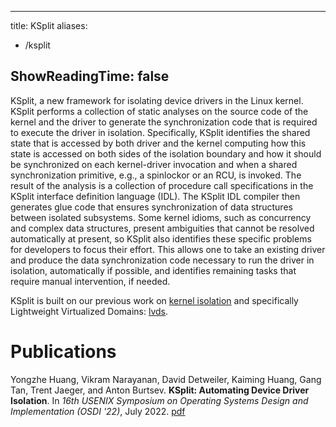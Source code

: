
---
title: KSplit
aliases:
- /ksplit

ShowReadingTime: false
---

KSplit, a new framework for isolating device drivers in the Linux kernel.
KSplit performs a collection of static analyses on the source code of the
kernel and the driver to generate the synchronization code that is required to
execute the driver in isolation. Specifically, KSplit identifies the shared
state that is accessed by both driver and the kernel computing how this state
is accessed on both sides of the isolation boundary and how it should be
synchronized on each kernel-driver invocation and when a shared synchronization
primitive, e.g., a spinlockor or an RCU, is invoked. The result of the analysis
is a collection of procedure call specifications in the KSplit interface
definition language (IDL). The KSplit IDL compiler then generates glue code
that ensures synchronization of data structures between isolated subsystems.
Some kernel idioms, such as concurrency and complex data structures, present
ambiguities that cannot be resolved automatically at present, so KSplit also
identifies these specific problems for developers to focus their effort.  This
allows one to take an existing driver and produce the data synchronization code
necessary to run the driver in isolation, automatically if possible, and
identifies remaining tasks that require manual intervention, if needed.

KSplit is built on our previous work on [kernel isolation](../kernel-isolation) and 
specifically Lightweight Virtualized Domains: [lvds](../lvds). 


# Publications

Yongzhe Huang, Vikram Narayanan, David Detweiler, Kaiming Huang, Gang Tan,
Trent Jaeger, and Anton Burtsev.  **KSplit: Automating Device Driver
Isolation**.  In _16th USENIX Symposium on Operating Systems Design and
Implementation (OSDI '22)_, July 2022.
[pdf](/doc/2022-osdi-ksplit.pdf)
